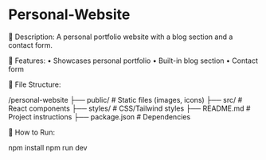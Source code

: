 # Personal-Website

📌 Description:
A personal portfolio website with a blog section and a contact form.

📜 Features:
	•	Showcases personal portfolio
	•	Built-in blog section
	•	Contact form

📂 File Structure:

/personal-website
 ├── public/         # Static files (images, icons)
 ├── src/            # React components
 ├── styles/         # CSS/Tailwind styles
 ├── README.md       # Project instructions
 ├── package.json    # Dependencies

🚀 How to Run:

npm install
npm run dev
